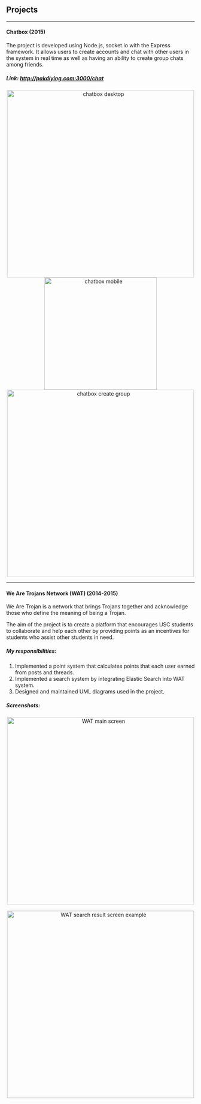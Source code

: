 ## Projects
---
#### Chatbox (2015)
The project is developed using Node.js, socket.io with the Express framework.
It allows users to create accounts and chat with other users in the system in real time as well as having an ability to create group chats among friends.

##### Link: http://pakdiying.com:3000/chat

<div style="text-align:center;">
<img src="http://pakdiying.com/images/Chatbox/chatbox_desktop.png" alt="chatbox desktop" width="500"/>
</div>
<div style="text-align:center;">
<img src="http://pakdiying.com/images/Chatbox/chatbox_mobile.png" alt="chatbox mobile" width="300"/>
<img src="http://pakdiying.com/images/Chatbox/create_group.png" alt="chatbox create group" width="500"/>
</div>

---

#### We Are Trojans Network (WAT) (2014-2015)
We Are Trojan is a network that brings Trojans together and acknowledge those who define the meaning of being a Trojan.

The aim of the project is to create a platform that encourages USC students to collaborate and help each other by providing points as an incentives for students who assist other students in need.

##### My responsibilities:
  1. Implemented a point system that calculates points that each user earned from posts and threads.
  2. Implemented a search system by integrating Elastic Search into WAT system.
  3. Designed and maintained UML diagrams used in the project.

##### Screenshots:
<div style="text-align:center;">
<img src="http://pakdiying.com/images/WAT/main_screen.png" alt="WAT main screen" width="500"/>
</div>
<br>
<div style="text-align:center;">
<img src="http://pakdiying.com/images/WAT/search_result.png" alt="WAT search result screen example" width="500"/>
</div>
